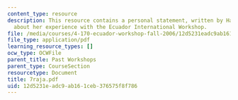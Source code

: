 ```yaml
---
content_type: resource
description: This resource contains a personal statement, written by Harini Rajaraman,
  about her experience with the Ecuador International Workshop.
file: /media/courses/4-170-ecuador-workshop-fall-2006/12d5231eadc9ab161ceb376575f8f786_7raja.pdf
file_type: application/pdf
learning_resource_types: []
ocw_type: OCWFile
parent_title: Past Workshops
parent_type: CourseSection
resourcetype: Document
title: 7raja.pdf
uid: 12d5231e-adc9-ab16-1ceb-376575f8f786
---
```

